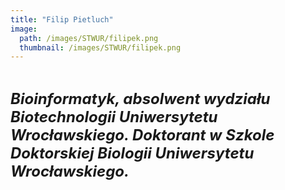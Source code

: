 ```yaml
---
title: "Filip Pietluch"
image: 
  path: /images/STWUR/filipek.png
  thumbnail: /images/STWUR/filipek.png
---
```

<br/>

***<font size=5>Bioinformatyk, absolwent wydziału Biotechnologii Uniwersytetu Wrocławskiego. Doktorant w Szkole Doktorskiej Biologii Uniwersytetu Wrocławskiego.</font>***
